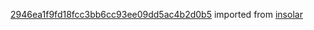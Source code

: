 [2946ea1f9fd18fcc3bb6cc93ee09dd5ac4b2d0b5](https://github.com/insolar/insolar/commit/2946ea1f9fd18fcc3bb6cc93ee09dd5ac4b2d0b5) imported from [insolar](https://github.com/insolar/insolar)
